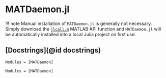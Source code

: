 # MATDaemon.jl

!!! note
    Manual installation of `MATDaemon.jl` is generally not necessary.
    Simply download the [`jlcall.m`](https://github.com/jondeuce/MATDaemon.jl/blob/v0.1.4/api/jlcall.m) MATLAB API function and `MATDaemon.jl` will be automatically installed into a local Julia project on first use.

## [Docstrings](@id docstrings)

```@index
Modules = [MATDaemon]
```

```@autodocs
Modules = [MATDaemon]
```
